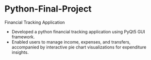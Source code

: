 # Python-Final-Project
Financial Tracking Application
- Developed a python financial tracking application using PyQt5 GUI framework.
- Enabled users to manage income, expenses, and transfers, accompanied by interactive pie chart visualizations for
  expenditure insights.
